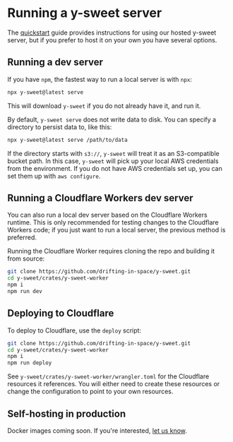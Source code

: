 # Running a y-sweet server

The [quickstart](https://y-sweet.dev/quickstart) guide provides instructions for using our hosted y-sweet server, but if you prefer to host it on your own you have several options.

## Running a dev server

If you have `npm`, the fastest way to run a local server is with `npx`:

```bash
npx y-sweet@latest serve
```

This will download `y-sweet` if you do not already have it, and run it.

By default, `y-sweet serve` does not write data to disk. You can specify a directory to persist data to, like this:

```bash
npx y-sweet@latest serve /path/to/data
```

If the directory starts with `s3://`, `y-sweet` will treat it as an S3-compatible bucket path. In this case, `y-sweet` will pick up your local AWS credentials from the environment. If you do not have AWS credentials set up, you can set them up with `aws configure`.

## Running a Cloudflare Workers dev server

You can also run a local dev server based on the Cloudflare Workers runtime. This is only recommended for testing changes to the Cloudflare Workers code; if you just want to run a local server, the previous method is preferred.

Running the Cloudflare Worker requires cloning the repo and building it from source:

```bash
git clone https://github.com/drifting-in-space/y-sweet.git
cd y-sweet/crates/y-sweet-worker
npm i
npm run dev
```

## Deploying to Cloudflare

To deploy to Cloudflare, use the `deploy` script:

```bash
git clone https://github.com/drifting-in-space/y-sweet.git
cd y-sweet/crates/y-sweet-worker
npm i
npm run deploy
```

See `y-sweet/crates/y-sweet-worker/wrangler.toml` for the Cloudflare resources it references. You will either need to create these resources or change the configuration to point to your own resources.

## Self-hosting in production

Docker images coming soon. If you're interested, [let us know](mailto:hi@driftingin.space).

